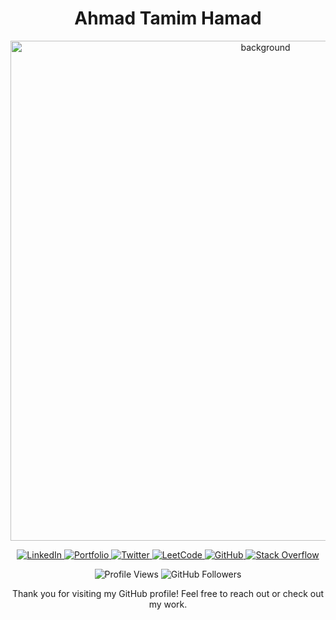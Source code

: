 <h1 align="center">Ahmad Tamim Hamad</h1>

<p align="center">
  <img width="800" alt="background" src="https://github.com/user-attachments/assets/d0872056-38d2-416f-aab5-86d54319acc6">
</p>

<p align="center">
  <a href="https://linkedin.com/in/ahmad-tamim-hamad-21659b207/" target="_blank">
    <img src="https://img.shields.io/badge/LinkedIn-0A66C2?style=for-the-badge&logo=linkedin&logoColor=white" alt="LinkedIn">
  </a>
  <a href="https://tamim1992.github.io/" target="_blank">
    <img src="https://img.shields.io/badge/Portfolio-0A66C2?style=for-the-badge&logo=google-chrome&logoColor=white" alt="Portfolio">
  </a>
  <a href="https://x.com/AhmadTamimHamad" target="_blank">
    <img src="https://img.shields.io/badge/Twitter-0A66C2?style=for-the-badge&logo=twitter&logoColor=white" alt="Twitter">
  </a>
  <a href="https://leetcode.com/u/user2974g/" target="_blank">
    <img src="https://img.shields.io/badge/LeetCode-0A66C2?style=for-the-badge&logo=leetcode&logoColor=white" alt="LeetCode">
  </a>
  <a href="https://github.com/tamim1992" target="_blank">
    <img src="https://img.shields.io/badge/GitHub-0A66C2?style=for-the-badge&logo=github&logoColor=white" alt="GitHub">
  </a>
  <a href="https://stackoverflow.com/users/18402146/ahmad-tamim-hamad" target="_blank">
    <img src="https://img.shields.io/badge/Stack%20Overflow-0A66C2?style=for-the-badge&logo=stackoverflow&logoColor=white" alt="Stack Overflow">
  </a>
</p>

<p align="center">
  <img src="https://komarev.com/ghpvc/?username=tamim1992&label=Profile%20views&color=0e75b6&style=flat" alt="Profile Views">
  <img src="https://img.shields.io/github/followers/tamim1992?label=Followers&style=social" alt="GitHub Followers">
</p>

<p align="center">Thank you for visiting my GitHub profile! Feel free to reach out or check out my work.</p>
